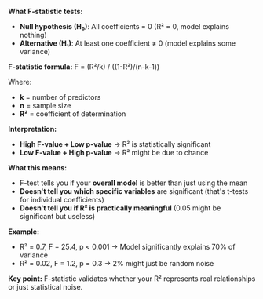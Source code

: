 **What F-statistic tests:**

- **Null hypothesis (H₀)**: All coefficients = 0 (R² = 0, model explains nothing)
- **Alternative (H₁)**: At least one coefficient ≠ 0 (model explains some variance)

**F-statistic formula:** F = (R²/k) / ((1-R²)/(n-k-1))

Where:

- **k** = number of predictors
- **n** = sample size
- **R²** = coefficient of determination

**Interpretation:**

- **High F-value + Low p-value** → R² is statistically significant
- **Low F-value + High p-value** → R² might be due to chance

**What this means:**

- F-test tells you if your **overall model** is better than just using the mean
- **Doesn't tell you which specific variables** are significant (that's t-tests for individual coefficients)
- **Doesn't tell you if R² is practically meaningful** (0.05 might be significant but useless)

**Example:**

- R² = 0.7, F = 25.4, p < 0.001 → Model significantly explains 70% of variance
- R² = 0.02, F = 1.2, p = 0.3 → 2% might just be random noise

**Key point:** F-statistic validates whether your R² represents real relationships or just statistical noise.